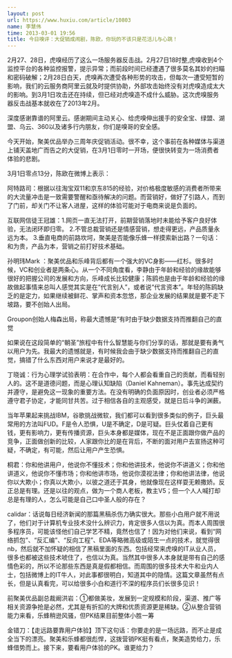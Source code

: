 ```yaml
---
layout: post
url: https://www.huxiu.com/article/10803
name: 李慧伟
time: 2013-03-01 19:56
title: 今日嗅评：大促销成闹剧，陈欧，你玩的不该只是花活儿与心跳！
---
```

2月27、28日，虎嗅经历了这么一场服务器反击战。2月27日18时整,虎嗅收到4个监控平台的各种监控报警，提示异常；而前段时间已经遭遇了很多莫名其妙的扫瞄和密码破解；2月28日白天，虎嗅再次遭受各种形势的攻击，但每次一遭受短暂的影响，我们的云服务商阿里云就及时提供协助，外部攻击始终没有对虎嗅造成太大的影响。到3月1日攻击还在持续，但已经对虎嗅造不成什么威胁。这次虎嗅服务器反击战基本就收在了2013年2月。

深度感谢靠谱的阿里云。感谢期间主动关心、给虎嗅伸出援手的安全宝、绿盟、湖盟、乌云、360以及诸多行内朋友，你们是嗅哥的安全感。

今天开始，聚美优品举办三周年庆促销活动。很不幸，这个事前在各种媒体与渠道上铺天盖地广而告之的大促销，在3月1日零时一开场，便很快转变为一场消费者体验的悲剧。

3月1日零点13分，陈欧在微博上表示：

阿特路司：根据以往淘宝双11和京东815的经验，对价格极度敏感的消费者所带来的大流量冲击是一致需要警醒和亟待解决的问题。而营销好，做好了引路人，而到了门前，却关门不让客人进屋，这样的体验可能对于电商来说是负面的。

互联网信徒王冠雄：1.网页一直无法打开，前期营销落地时未能给予客户良好体验，无法闭环即归零。 2.不管总裁营销还是情感营销，想走得更远，产品质量永远为本。 3.垂直电商的前路坎坷，聚美是否能像乐蜂一样摸索新出路？一句话：和为贵，产品为本，营销之前打好技术基础。

孙明玮Mark ：聚美优品和乐峰背后都有一个强大的VC身影——红杉。很多时候，VC和创业者是两条心。从一个不同角度看，李静由于年龄和经验的缘故能够很好的把握公司的发展和方向，乐峰成长比较健康；陈鸥也是由于年龄和经验的缘故做起事情来总叫人感觉其实是在“代言别人”，或者说“代言资本”。年轻的陈鸥缺乏的是定力，如果继续被鲜花、掌声和资本忽悠，那企业发展的结果就是要不走下坡路，要不创始人出局。

Groupon创始人梅森出局，称最大遗憾是“有时由于缺少数据支持而推翻自己的直觉

如果说在这段简单的“朝圣”旅程中有什么智慧能与你们分享的话，那就是要有勇气以用户为先。我最大的遗憾就是，有时候我会由于缺少数据支持而推翻自己的直觉，搞错了什么东西对用户来说才是最好的。

丁晓诚：行为心理学试验表明：在合作中，每个人都会看重自己的贡献，而看轻别人的。这不是道德问题，而是心理认知缺陷（Daniel Kahneman）。事先达成契约并遵守，是避免这一现象的重要方法。在没有明确的负面原因时，创业者必须严格遵守君子协定，才能同甘共苦。过于相信各自的主观感受，就是日后斗争的渊薮。

当年苹果起来挑战IBM，谷歌挑战微软，我们都可以看到很多类似的例子，巨头最常用的方法叫FUD。F是令人恐惧，U是不确定，D是可疑。巨头仗着自己更有钱，更有影响力，更有传播资源，巨头本身都是媒体，现在不是正面跟你做产品的竞争，正面做创新的比较，人家跟你比的是在背后，不断的面对用户去宣扬这种可疑，不确定，有可能，然后让用户产生恐惧。

桐君：你和他讲用户，他说你不懂技术；你和他讲技术，他说你不讲道义；你和他讲道义，他说你不懂市场；你和他讲市场，他说你漠视法律；你和他讲法律，他说你以大欺小；你真以大欺小，以彼之道还于其身，他就像现在这样耍无赖撒娇。反正总是有理。还是以往的观点，做为一个商人老板，教主V5；但一个人人喊打却总是有理的人，怎么可能是自己口中圣人般的存在？

calidar：话说每日经济新闻的那篇黑稿杀伤力确实很大。那些小白用户就不用说了，他们对于计算机专业技术没什么辨识力，肯定很多人信以为真。而本人周围很多程序员，可能该怪他们自己学艺不精，竟然也信了！因为对他们来说，看到“网络抓包”、“反汇编”、“反向工程”、EDA等略微高级或陌生一点的技术，就觉得很nb，然后就不加怀疑的相信了黑稿里面的东西。包括经常来虎嗅的IT从业人员，很多也都被这些技术唬住了，也信以为真。当然其中很多人本身就是带有自己的感情色彩的，所以不论那些东西是真是假都相信。而周围的很多技术大牛和业内人士，包括微博上的IT牛人，对此事都很明白，知道其中的隐情。这篇文章虽然有点长，但是认真看完，可以给很多小白和道行不深的程序员们长很多见识！

前聚美优品副总裁阚洪岩：①都做美妆，发展到一定规模和阶段，渠道、推广等相关资源争抢是必然，尤其是有折扣的大牌和优质资源更是稀缺。②从整合营销能力来看，乐蜂稍逊风骚，但PK结果目前整体小胜一筹

金错刀：【走远路要靠用户体验】顶下这句话：你要走的是一场远路，而不止是成全当下的漂亮。聚美和乐蜂都很彪悍，这拨营销PK挺有看点，聚美造势给力，乐蜂借势而上。接下来，要看用户体验的PK。谁更给力？

